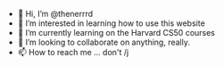 - 👋 Hi, I’m @thenerrrd
- 👀 I’m interested in learning how to use this website
- 🌱 I’m currently learning on the Harvard CS50 courses
- 💞️ I’m looking to collaborate on anything, really.
- 📫 How to reach me ... don't /j

<!---
thenerrrd/thenerrrd is a ✨ special ✨ repository because its `README.md` (this file) appears on your GitHub profile.
You can click the Preview link to take a look at your changes.
--->
